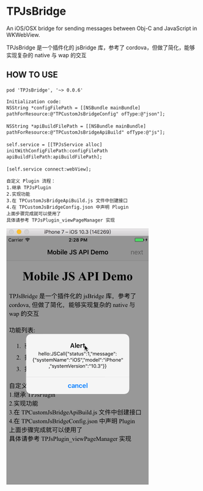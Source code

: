 # TPJsBridge
An iOS/OSX bridge for sending messages between Obj-C and JavaScript in WKWebView.

TPJsBridge 是一个插件化的 jsBridge 库，参考了 cordova，但做了简化，能够实现复杂的 native 与 wap 的交互
    
## HOW TO USE
`pod 'TPJsBridge', '~> 0.0.6'`

```
Initialization code:
NSString *configFilePath = [[NSBundle mainBundle] pathForResource:@"TPCustomJsBridgeConfig" ofType:@"json"];

NSString *apiBuildFilePath = [[NSBundle mainBundle] pathForResource:@"TPCustomJsBridgeApiBuild" ofType:@"js"];
    
self.service = [[TPJsService alloc] initWithConfigFilePath:configFilePath apiBuildFilePath:apiBuildFilePath];
    
[self.service connect:webView];
```
    
    
    
    自定义 Plugin 流程：
    1.继承 TPJsPlugin 
    2.实现功能 
    3.在 TPCustomJsBridgeApiBuild.js 文件中创建接口 
    4.在 TPCustomJsBridgeConfig.json 中声明 Plugin 
    上面步骤完成就可以使用了 
    具体请参考 TPJsPlugin_viewPageManager 实现


![screenshot](./Screenshots/1.gif)
